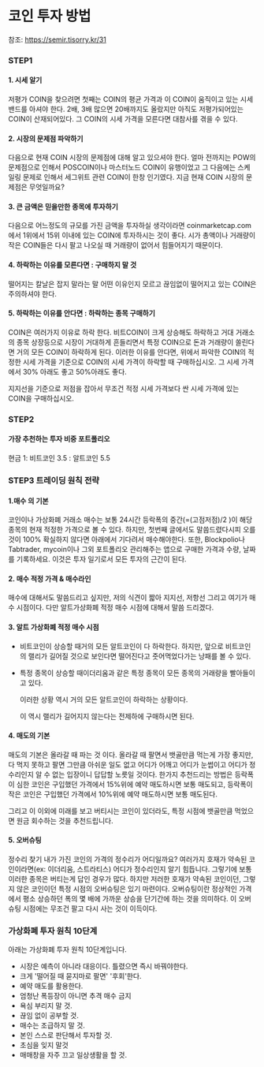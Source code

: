 # 코인 투자 방법

참조: https://semir.tisorry.kr/31

### STEP1

#### 1. 시세 알기

저평가 COIN을 찾으려면 첫째는 COIN의 평균 가격과 이 COIN이 움직이고 있는 시세 밴드를 아셔야 한다.  2배, 3배 많으면 20배까지도 올랐지만 아직도 저평가되어있는 COIN이 산재되어있다.  그 COIN의 시세 가격을 모른다면 대참사를 겪을 수 있다.



#### 2. 시장의 문제점 파악하기

다음으로 현재 COIN 시장의 문제점에 대해 알고 있으셔야 한다.  얼마 전까지는 POW의 문제점으로 인해서 POSCOIN이나 마스터노드 COIN이 유행이었고 그 다음에는 스케일링 문제로 인해서 세그위트 관련 COIN이 한창 인기였다. 지금 현재 COIN 시장의 문제점은 무엇일까요?



#### 3. 큰 금액은 믿을만한 종목에 투자하기

다음으로 어느정도의 규모를 가진 금액을 투자하실 생각이라면 coinmarketcap.com 에서 1위에서 15위 이내에 있는 COIN에 투자하시는 것이 좋다.  시가 총액이나 거래량이 작은 COIN들은 다시 팔고 나오실 때 거래량이 없어서 힘들어지기 때문이다.



#### 4. 하락하는 이유를 모른다면 : 구매하지 말 것

떨어지는 칼날은 잡지 말라는 말 어떤 이유인지 모르고 끊임없이 떨어지고 있는 COIN은 주의하셔야 한다.



#### 5. 하락하는 이유를 안다면 : 하락하는 종목 구매하기

COIN은 여러가지 이유로 하락 한다.  비트COIN이 크게 상승해도 하락하고 거대 거래소의 종목 상장등으로 시장이 거대하게 흔들리면서 특정 COIN으로 돈과 거래량이 쏠린다면 거의 모든 COIN이 하락하게 된다. 이러한 이유를 안다면, 위에서 파악한 COIN의 적정한 시세 가격을 기준으로 COIN의 시세 가격이 하락할 때 구매하십시오. 그 시세 가격에서 30% 아래도 좋고 50%아래도 좋다.



 지지선을 기준으로 저점을 잡아서 무조건 적정 시세 가격보다 싼 시세 가격에 있는 COIN을 구매하십시오.



### STEP2

#### 가장 추천하는 투자 비중 포트폴리오

현금 1: 비트코인 3.5 : 알트코인 5.5





### STEP3 트레이딩 원칙 전략

#### 1.매수 의 기본

코인이나 가상화폐 거래소 매수는 보통 24시간 등락폭의 중간(=(고점저점)/2 )이 해당 종목의 현재 적정한 가격으로 볼 수 있다.  하지만, 첫번째 글에서도 말씀드렸다시피 오를 것이 100% 확실하지 않다면 아래에서 기다려서 매수해야한다. 또한, Blockpolio나 Tabtrader, mycoin이나 그외 포트폴리오 관리해주는 앱으로 구매한 가격과 수량, 날짜를 기록하세요. 이것은 투자 일기로서 모든 투자의 근간이 된다.

 #### 2. 매수 적정 가격 & 매수라인

매수에 대해서도 말씀드리고 싶지만, 저의 식견이 짧아 지지선, 저항선 그리고 여기가 매수 시점이다.  다만 알트가상화폐 적정 매수 시점에 대해서 말씀 드리겠다.



#### 3. 알트 가상화폐 적정 매수 시점

- 비트코인이 상승할 때거의 모든 알트코인이 다 하락한다.  하지만, 앞으로 비트코인의 랠리가 길어질 것으로 보인다면 떨어진다고 줏어먹었다가는 낭패를 볼 수 있다.

- 특정 종목이 상승할 때이더리움과 같은 특정 종목이 모든 종목의 거래량을 빨아들이고 있다.

  이러한 상황 역시 거의 모든 알트코인이 하락하는 상황이다.

  이 역시 랠리가 길어지지 않는다는 전제하에 구매하시면 된다.



#### 4. 매도의 기본

매도의 기본은 올라갈 때 파는 것 이다.  올라갈 때 팔면서 뱃골만큼 먹는게 가장 좋지만, 다 먹지 못하고 팔면 그만큼 아쉬운 일도 없고 어디가 어깨고 어디가 눈썹이고 어디가 정수리인지 알 수 없는 입장이니 답답할 노릇일 것이다. 한가지 추천드리는 방법은 등락폭이 심한 코인은 구입했던 가격에서 15%위에 예약 매도하시면 보통 매도되고, 등락폭이 작은 코인은 구입했던 가격에서 10%위에 예약 매도하시면 보통 매도된다.

그리고 이 이외에 미래를 보고 버티시는 코인이 있더라도, 특정 시점에 뱃골만큼 먹었으면 원금 회수하는 것을 추천드립니다.



#### 5. 오버슈팅

정수리 찾기 내가 가진 코인의 가격의 정수리가 어디일까요?  여러가지 호재가 약속된 코인이라면(ex: 이더리움, 스트라티스) 어디가 정수리인지 알기 힘듭니다.  그렇기에 보통 이러한 종목은 버티는게 답인 경우가 많다. 하지만 저러한 호재가 약속된 코인이던, 그렇지 않은 코인이던 특정 시점의 오버슈팅은 있기 마련이다.  오버슈팅이란 정상적인 가격에서 평소 상승하던 폭의 몇 배에 가까운 상승을 단기간에 하는 것을 의미하다.  이 오버 슈팅 시점에는 무조건 팔고 다시 사는 것이 이득이다.





### 가상화폐 투자 원칙 10단계

아래는 가상화폐 투자 원칙 10단계입니다.

- 시장은 예측이 아니라 대응이다. 틀렸으면 즉시 바꿔야한다.
- 크게 '떨어질 때 묻지마로 팔면' '후회'한다.
- 예약 매도를 활용한다.
- 엄청난 폭등장이 아니면 추격 매수 금지
- 욕심 부리지 말 것.
- 끊임 없이 공부할 것.
- 매수는 조급하지 말 것.
- 본인 스스로 판단해서 투자할 것.
- 초심을 잊지 말것
- 매매창을 자주 끄고 일상생활을 할 것.





